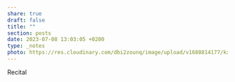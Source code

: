 ```yaml
---
share: true
draft: false
title: ""
section: posts
date: 2023-07-08 13:03:05 +0200
type: _notes
photo: https://res.cloudinary.com/dbi2zounq/image/upload/v1688814177/kx4yfynsgf49cqf51srn.jpg
---
```


Recital
